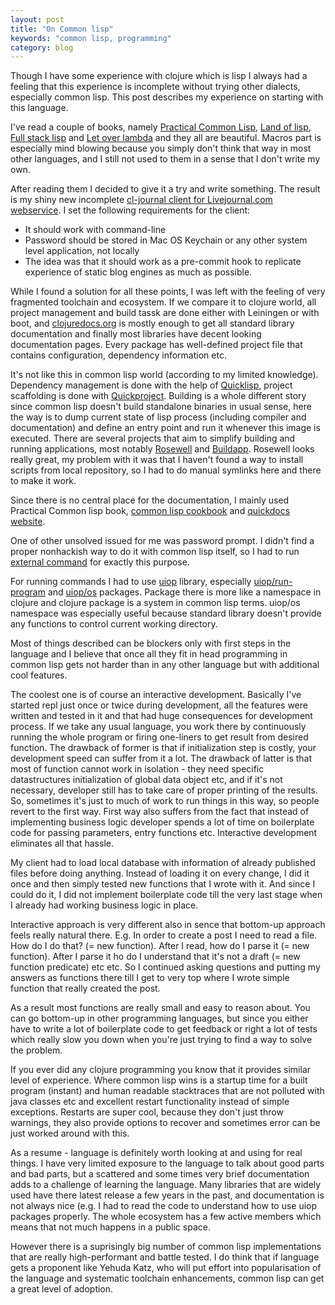 ```yaml
---
layout: post
title: "On Common lisp"
keywords: "common lisp, programming"
category: blog
---
```


Though I have some experience with clojure which is lisp I always
had a feeling that this experience is incomplete without trying other
dialects, especially common lisp. This post describes my experience
on starting with this language.

I've read a couple of books, namely [Practical Common
Lisp](http://www.gigamonkeys.com/book/), [Land of lisp](http://landoflisp.com/),
[Full stack lisp](https://leanpub.com/fullstacklisp) and [Let over
lambda](http://www.letoverlambda.com/) and they all are beautiful. Macros part
is especially mind blowing because you simply don't think that way in most other
languages, and I still not used to them in a sense that I don't write my own.

After reading them I decided to give it a try and write something. The result
is my shiny new incomplete [cl-journal client for Livejournal.com
webservice](https://github.com/can3p/cl-journal). I set the following
requirements for the client:

* It should work with command-line
* Password should be stored in Mac OS Keychain or any other system level
  application, not locally
* The idea was that it should work as a pre-commit hook to replicate experience
  of static blog engines as much as possible.

While I found a solution for all these points, I was left with the feeling of
very fragmented toolchain and ecosystem. If we compare it to clojure world, all
project management and build tassk are done either with Leiningen or with boot,
and [clojuredocs.org](clojuredocs.org) is mostly enough to get all standard
library documentation and finally most libraries have decent looking
documentation pages. Every package has well-defined project file that contains
configuration, dependency information etc.

It's not like this in common lisp world (according to my limited knowledge).
Dependency management is done with the help of [Quicklisp](https://www.quicklisp.org/beta/),
project scaffolding is done with
[Quickproject](http://www.xach.com/lisp/quickproject/). Building is a whole
different story since common lisp doesn't build standalone binaries in usual
sense, here the way is to dump current state of lisp process (including compiler
and documentation) and define an entry point and run it whenever this image is
executed. There are several projects that aim to simplify building and running
applications, most notably [Rosewell](https://github.com/roswell/roswell) and
[Buildapp](http://www.xach.com/lisp/buildapp/). Rosewell looks really great, my
problem with it was that I haven't found a way to install scripts from local
repository, so I had to do manual symlinks here and there to make it work.

Since there is no central place for the documentation, I mainly used Practical
Common lisp book, [common lisp cookbook](http://lispcookbook.github.io/cl-cookbook/) and
[quickdocs website](http://quickdocs.org).

One of other unsolved issued for me was password prompt. I didn't find a proper
nonhackish way to do it with common lisp itself, so I had to run [external
command](https://github.com/can3p/cl-journal/blob/master/client.lisp#L13) for exactly this purpose.

For running commands I had to use
[uiop](https://gitlab.common-lisp.net/asdf/asdf/tree/master/uiop) library,
especially
[uiop/run-program](https://gitlab.common-lisp.net/asdf/asdf/blob/master/uiop/run-program.lisp)
and [uiop/os](https://gitlab.common-lisp.net/asdf/asdf/blob/master/uiop/os.lisp)
packages. Package there is more like a namespace  in clojure and clojure package
is a system in common lisp terms. uiop/os namespace was especially useful
because standard library doesn't provide any functions to control current
working directory.

Most of things described can be blockers only with first steps in the language
and I believe that once all they fit in head programming in common lisp gets not
harder than in any other language but with additional cool features.

The coolest one is of course an interactive development. Basically I've started
repl just once or twice during development, all the features were written and
tested in it and that had huge consequences for development process. If we take
any usual language, you work there by continuously running the whole program or
firing one-liners to get result from desired function. The drawback of former is
that if initialization step is costly, your development speed can suffer from it
a lot. The drawback of latter is that most of function cannot work in isolation - they
need specific datastructures initialization of global data object etc, and if
it's not necessary, developer still has to take care of proper printing of the
results. So, sometimes it's just to much of work to run things in this way, so
people revert to the first way. First way also suffers from the fact that instead of
implementing business logic developer spends a lot of time on boilerplate code
for passing parameters, entry functions etc. Interactive development eliminates
all that hassle.

My client had to load local database with information of
already published files before doing anything. Instead of loading it on every
change, I did it once and then simply tested new functions that I wrote with it.
And since I could do it, I did not implement boilerplate code till the very last
stage when I already had working business logic in place.

Interactive approach is very different also in sence that bottom-up approach
feels really natural there. E.g. In order to create a post I need to read a
file. How do I do that? (= new function). After I read, how do I parse it (= new
function). After I parse it ho do I understand that it's not a draft (= new
function predicate) etc etc. So I continued asking questions and putting my
answers as functions there till I get to very top where I wrote simple function
that really created the post.

As a result most functions are really small and
easy to reason about. You can go bottom-up in other programming languages, but
since you either have to write a lot of boilerplate code to get feedback or
right a lot of tests which really slow you down when you're just trying to find
a way to solve the problem.

If you ever did any clojure programming you know that it provides similar level
of experience. Where common lisp wins is a startup time for a built program
(instant) and human readable stacktraces that are not polluted with java classes
etc and excellent restart functionality instead of simple exceptions. Restarts
are super cool, because they don't just throw warnings, they also provide
options to recover and sometimes error can be just worked around with this.

As a resume - language is definitely worth looking at and using for real things.
I have very limited exposure to the language to talk about good parts and bad
parts, but a scattered and some times very brief documentation adds to a
challenge of learning the language. Many libraries that are widely used have
there latest release a few years in the past, and documentation is not always
nice (e.g. I had to read the code to understand how to use uiop packages
properly. The whole ecosystem has a few active members which means that not much
happens in a public space.

However there is a suprisingly big number of common
lisp implementations that are really high-performant and battle tested. I do
think that if language gets a proponent like Yehuda Katz, who will put effort
into popularisation of the language and systematic toolchain enhancements,
common lisp can get a great level of adoption.
